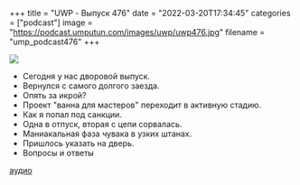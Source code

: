 +++
title = "UWP - Выпуск 476"
date = "2022-03-20T17:34:45"
categories = ["podcast"]
image = "https://podcast.umputun.com/images/uwp/uwp476.jpg"
filename = "ump_podcast476"
+++

![](https://podcast.umputun.com/images/uwp/uwp476.jpg)

- Сегодня у нас дворовой выпуск.
- Вернулся с самого долгого заезда.
- Опять за икрой?
- Проект "ванна для мастеров" переходит в активную стадию.
- Как я попал под санкции.
- Одна в отпуск, вторая с цепи сорвалась.
- Маниакальная фаза чувака в узких штанах.
- Пришлось указать на дверь.
- Вопросы и ответы

[аудио](https://podcast.umputun.com/media/ump_podcast476.mp3)
<audio src="https://podcast.umputun.com/media/ump_podcast476.mp3" preload="none"></audio>
